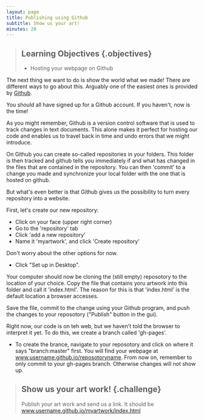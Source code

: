 ```yaml
---
layout: page
title: Publishing using Github
subtitle: Show us your art! 
minutes: 20
---
```


> ## Learning Objectives {.objectives}
>
> * Hosting your webpage on Github

The next thing we want to do is show the world what we made! 
There are different ways to go about this. Arguably one of the easiest ones
is provided by [Github](https://github.com). 

You should all have signed up for a Github account. If you haven't, now is the time! 

As you might remember, Github is a version control software that is used to track 
changes in text documents. This alone makes it perfect for hosting our code and 
enables us to travel back in time and undo errors that we might introduce. 

On Github you can create so-called repositories in your folders. This folder is then 
tracked and github tells you immediately if and what has changed in the files that 
are contained in the repository. 
You can then 'commit' to a change you made and synchronize your local folder with 
the one that is hosted on github. 

But what's even better is that Github gives us the possibility to turn 
every repository into a website. 

First, let's create our new repository:

* Click on your face (upper right corner)
* Go to the 'repository' tab
* Click 'add a new repository'
* Name it 'myartwork', and click 'Create repository'

Don't worry about the other options for now.

* Click "Set up in Desktop". 

Your computer should now be cloning the (still empty) reposotory to the location of your choice.
Copy the file that contains yoru artwork into this folder and call it 'index.html'.
The reason for this is that 'index.html' is the default location a browser accesses. 

Save the file, commit to the change using your Github program, and push the changes 
to your reposotory ("Publish" button in the gui).

Right now, our code is on teh web, but we haven't told the browser to interpret it yet. 
To do this, we create a branch called 'gh-pages'.

* To create the brance, navigate to your reposotory and click on where it says "branch:master" first.
You will find your webpage at www.username.github.io/reposotoryname. From now on, remember to only commit to your gh-pages branch. Otherwise changes will not show up.


> ## Show us your art work! {.challenge}
>
> Publish your art work and send us a link. It should be www.username.github.io/myartwork/index.html
